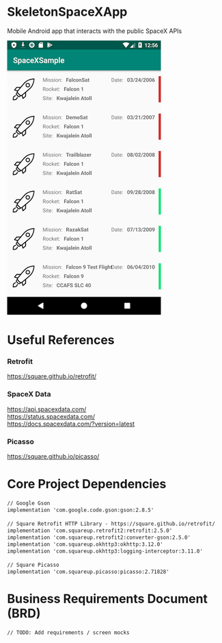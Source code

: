 # SkeletonSpaceXApp
Mobile Android app that interacts with the public SpaceX APIs

![Main Activity](ScreenMocks/SpaceX-Mock-01.png)

# Useful References

### Retrofit
https://square.github.io/retrofit/  

### SpaceX Data 
https://api.spacexdata.com/  
https://status.spacexdata.com/  
https://docs.spacexdata.com/?version=latest  

### Picasso
https://square.github.io/picasso/  

# Core Project Dependencies

```
// Google Gson
implementation 'com.google.code.gson:gson:2.8.5'

// Square Retrofit HTTP Library - https://square.github.io/retrofit/
implementation 'com.squareup.retrofit2:retrofit:2.5.0'
implementation 'com.squareup.retrofit2:converter-gson:2.5.0'
implementation 'com.squareup.okhttp3:okhttp:3.12.0'
implementation 'com.squareup.okhttp3:logging-interceptor:3.11.0'

// Square Picasso
implementation 'com.squareup.picasso:picasso:2.71828'
```

# Business Requirements Document (BRD)

```
// TODO: Add requirements / screen mocks
```
